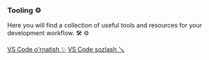 ### Tooling ⚙️

Here you will find a collection of useful tools and resources for your development workflow. :hammer_and_wrench: :gear:

<div class="row g-0 my-5">
    <div class="list-group card col-lg-4 col-md-6">
        <a href="vscode-install.md" class="list-group-item list-group-item-action">VS Code o'rnatish ✨</a>
        <a href="vscode-setup.md" class="list-group-item list-group-item-action">VS Code sozlash 🪛</a>
    </div>
</div>